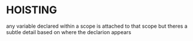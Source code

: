 # HOISTING

any variable declared within a scope is attached to that scope
but theres a subtle detail based on where the declarion appears






